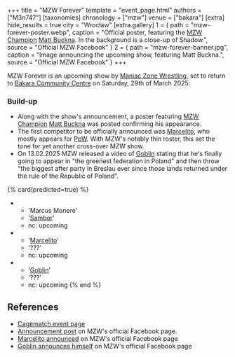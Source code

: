 +++
title = "MZW Forever"
template = "event_page.html"
authors = ["M3n747"]
[taxonomies]
chronology = ["mzw"]
venue = ["bakara"]
[extra]
hide_results = true
city = "Wrocław"
[extra.gallery]
1 = { path = "mzw-forever-poster.webp", caption = "Official poster, featuring the [MZW Champion](@/c/mzw-championship.md) [Matt Buckna](@/w/matt-buckna.md). In the background is a close-up of Shadow.", source = "Official MZW Facebook" }
2 = { path = "mzw-forever-banner.jpg", caption = "Image announcing the upcoming show, featuring Matt Buckna.", source = "Official MZW Facebook" }
+++

MZW Forever is an upcoming show by [Maniac Zone Wrestling](@/o/mzw.md), set to return to [Bakara Community Centre](@/v/bakara.md) on Saturday, 29th of March 2025.

### Build-up
* Along with the show's announcement, a poster featuring [MZW Champion](@/c/mzw-championship.md) [Matt Buckna](@/w/matt-buckna.md) was posted confirming his appearance.
* The first competitor to be officially announced was [Marcelito](@/w/marcelito.md), who mostly appears for [PpW](@/o/ppw.md). With MZW's notably thin roster, this set the tone for yet another cross-over MZW show.
* On 13.02.2025 MZW released a video of [Goblin](@/w/goblin.md) stating that he's finally going to appear in "the greenest federation in Poland" and then throw "the biggest after party in Breslau ever since those lands returned under the rule of the Republic of Poland".

{% card(predicted=true) %}
- - 'Marcus Monere'
  - '[Sambor](@/w/sambor.md)'
  - nc: upcoming
- - '[Marcelito](@/w/marcelito.md)'
  - '???'
  - nc: upcoming
- - '[Goblin](@/w/goblin.md)'
  - '???'
  - nc: upcoming
{% end %}

## References

* [Cagematch event page](https://www.cagematch.net/?id=1&nr=418717)
* [Announcement post](https://www.facebook.com/photo/?fbid=999843182174072&set=a.548442050647523) on MZW's official Facebook page.
* [Marcelito announced](https://www.facebook.com/photo/?fbid=1032056675619389&set=a.548442050647523) on MZW's official Facebook page
* [Goblin announces himself](https://www.facebook.com/ManiacZoneWrestling/videos/628974293412204) on MZW's official Facebook page
